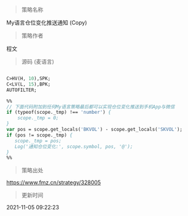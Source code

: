 
> 策略名称

My语言仓位变化推送通知  (Copy)

> 策略作者

程文





> 源码 (麦语言)

``` pascal

C>HV(H, 10),SPK;
C<LV(L, 15),BPK;
AUTOFILTER;

%%
// 下面代码附加到任何My语言策略最后都可以实现仓位变化推送到手机App与微信
if (typeof(scope._tmp) !== 'number') {
    scope._tmp = 0;
}
var pos = scope.get_locals('BKVOL') - scope.get_locals('SKVOL');
if (pos != scope._tmp) {
   scope._tmp = pos;
   Log('通知仓位变化:', scope.symbol, pos, '@');
}
%%
```

> 策略出处

https://www.fmz.cn/strategy/328005

> 更新时间

2021-11-05 09:22:23
